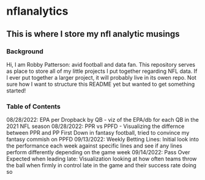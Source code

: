 # nflanalytics
## This is where I store my nfl analytic musings
### Background
Hi, I am Robby Patterson: avid football and data fan. This repository serves as place to store all of my little projects I put together regarding NFL data. If I ever put together a larger project, it will probably live in its owen repo. Not sure how I want to structure this README yet but wanted to get something started!

### Table of Contents
08/28/2022: EPA per Dropback by QB - viz of the EPA/db for each QB in the 2021 NFL season
08/28/2022: PPR vs PPFD - Visualizing the differnce between PPR and PP First Down in fantasy football, tried to convince my fantasy commish on PPFD
09/13/2022: Weekly Betting Lines: Initial look into the performance each week against specific lines and see if any lines perform differently depending on the game week
09/14/2022: Pass Over Expected when leading late: Visualization looking at how often teams throw the ball when firmly in control late in the game and their success rate doing so
